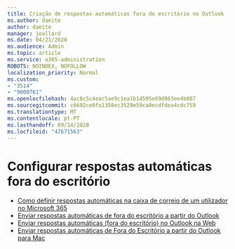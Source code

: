 ```yaml
---
title: Criação de respostas automáticas fora do escritório no Outlook
ms.author: daeite
author: daeite
manager: joallard
ms.date: 04/21/2020
ms.audience: Admin
ms.topic: article
ms.service: o365-administration
ROBOTS: NOINDEX, NOFOLLOW
localization_priority: Normal
ms.custom:
- "3514"
- "9000761"
ms.openlocfilehash: 4ac8c5c4eac5ae9c1ea1b14595e69d983ee4b007
ms.sourcegitcommit: c6692ce0fa1358ec3529e59ca0ecdfdea4cdc759
ms.translationtype: MT
ms.contentlocale: pt-PT
ms.lasthandoff: 09/14/2020
ms.locfileid: "47671563"
---
```

# <a name="set-up-out-of-office-automatic-replies"></a>Configurar respostas automáticas fora do escritório

- [Como definir respostas automáticas na caixa de correio de um utilizador no Microsoft 365](https://docs.microsoft.com/exchange/troubleshoot/configure-mailboxes/set-automatic-replies)
- [Enviar respostas automáticas de fora do escritório a partir do Outlook](https://support.office.com/article/9742f476-5348-4f9f-997f-5e208513bd67)
- [Enviar respostas automáticas (fora do escritório) no Outlook na Web](https://support.office.com/article/0c193ab0-b9e1-4058-84be-a5b014242290)
- [Enviar respostas automáticas de Fora do Escritório a partir do Outlook para Mac](https://support.office.com/article/4e07ab75-beda-4f9e-bcdc-44471ebacdee)